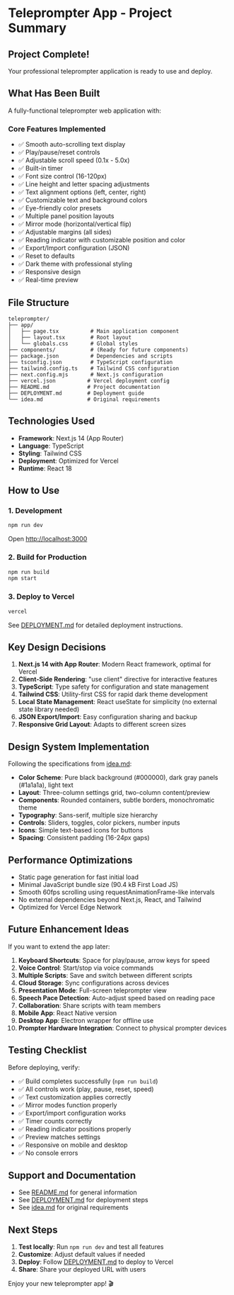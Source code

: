 # Teleprompter App - Project Summary

## Project Complete!

Your professional teleprompter application is ready to use and deploy.

## What Has Been Built

A fully-functional teleprompter web application with:

### Core Features Implemented
- ✅ Smooth auto-scrolling text display
- ✅ Play/pause/reset controls
- ✅ Adjustable scroll speed (0.1x - 5.0x)
- ✅ Built-in timer
- ✅ Font size control (16-120px)
- ✅ Line height and letter spacing adjustments
- ✅ Text alignment options (left, center, right)
- ✅ Customizable text and background colors
- ✅ Eye-friendly color presets
- ✅ Multiple panel position layouts
- ✅ Mirror mode (horizontal/vertical flip)
- ✅ Adjustable margins (all sides)
- ✅ Reading indicator with customizable position and color
- ✅ Export/Import configuration (JSON)
- ✅ Reset to defaults
- ✅ Dark theme with professional styling
- ✅ Responsive design
- ✅ Real-time preview

## File Structure

```
teleprompter/
├── app/
│   ├── page.tsx          # Main application component
│   ├── layout.tsx        # Root layout
│   └── globals.css       # Global styles
├── components/           # (Ready for future components)
├── package.json          # Dependencies and scripts
├── tsconfig.json         # TypeScript configuration
├── tailwind.config.ts    # Tailwind CSS configuration
├── next.config.mjs       # Next.js configuration
├── vercel.json          # Vercel deployment config
├── README.md            # Project documentation
├── DEPLOYMENT.md        # Deployment guide
└── idea.md              # Original requirements
```

## Technologies Used

- **Framework**: Next.js 14 (App Router)
- **Language**: TypeScript
- **Styling**: Tailwind CSS
- **Deployment**: Optimized for Vercel
- **Runtime**: React 18

## How to Use

### 1. Development
```bash
npm run dev
```
Open [http://localhost:3000](http://localhost:3000)

### 2. Build for Production
```bash
npm run build
npm start
```

### 3. Deploy to Vercel
```bash
vercel
```

See [DEPLOYMENT.md](DEPLOYMENT.md) for detailed deployment instructions.

## Key Design Decisions

1. **Next.js 14 with App Router**: Modern React framework, optimal for Vercel
2. **Client-Side Rendering**: "use client" directive for interactive features
3. **TypeScript**: Type safety for configuration and state management
4. **Tailwind CSS**: Utility-first CSS for rapid dark theme development
5. **Local State Management**: React useState for simplicity (no external state library needed)
6. **JSON Export/Import**: Easy configuration sharing and backup
7. **Responsive Grid Layout**: Adapts to different screen sizes

## Design System Implementation

Following the specifications from [idea.md](idea.md):

- **Color Scheme**: Pure black background (#000000), dark gray panels (#1a1a1a), light text
- **Layout**: Three-column settings grid, two-column content/preview
- **Components**: Rounded containers, subtle borders, monochromatic theme
- **Typography**: Sans-serif, multiple size hierarchy
- **Controls**: Sliders, toggles, color pickers, number inputs
- **Icons**: Simple text-based icons for buttons
- **Spacing**: Consistent padding (16-24px gaps)

## Performance Optimizations

- Static page generation for fast initial load
- Minimal JavaScript bundle size (90.4 kB First Load JS)
- Smooth 60fps scrolling using requestAnimationFrame-like intervals
- No external dependencies beyond Next.js, React, and Tailwind
- Optimized for Vercel Edge Network

## Future Enhancement Ideas

If you want to extend the app later:

1. **Keyboard Shortcuts**: Space for play/pause, arrow keys for speed
2. **Voice Control**: Start/stop via voice commands
3. **Multiple Scripts**: Save and switch between different scripts
4. **Cloud Storage**: Sync configurations across devices
5. **Presentation Mode**: Full-screen teleprompter view
6. **Speech Pace Detection**: Auto-adjust speed based on reading pace
7. **Collaboration**: Share scripts with team members
8. **Mobile App**: React Native version
9. **Desktop App**: Electron wrapper for offline use
10. **Prompter Hardware Integration**: Connect to physical prompter devices

## Testing Checklist

Before deploying, verify:
- ✅ Build completes successfully (`npm run build`)
- ✅ All controls work (play, pause, reset, speed)
- ✅ Text customization applies correctly
- ✅ Mirror modes function properly
- ✅ Export/import configuration works
- ✅ Timer counts correctly
- ✅ Reading indicator positions properly
- ✅ Preview matches settings
- ✅ Responsive on mobile and desktop
- ✅ No console errors

## Support and Documentation

- See [README.md](README.md) for general information
- See [DEPLOYMENT.md](DEPLOYMENT.md) for deployment steps
- See [idea.md](idea.md) for original requirements

## Next Steps

1. **Test locally**: Run `npm run dev` and test all features
2. **Customize**: Adjust default values if needed
3. **Deploy**: Follow [DEPLOYMENT.md](DEPLOYMENT.md) to deploy to Vercel
4. **Share**: Share your deployed URL with users

Enjoy your new teleprompter app! 🎬
